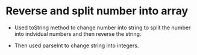 # Reverse and split number into array

* Used toString method to change number into string to split the number into indvidual numbers and then reverse the string.

* Then used parseInt to change string into integers.


